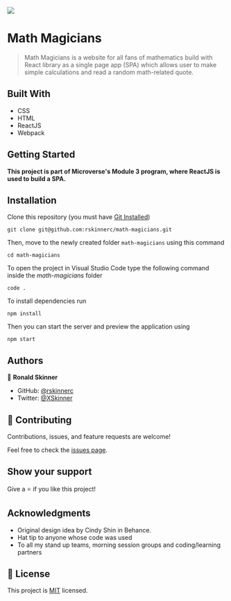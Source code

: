 ![](https://img.shields.io/badge/Microverse-blueviolet)

# Math Magicians

> Math Magicians is a website for all fans of mathematics build with React library as a single page app (SPA) which allows user to make simple calculations and read a random math-related quote.

## Built With

- CSS
- HTML
- ReactJS
- Webpack

## Getting Started

**This project is part of Microverse\'s Module 3 program, where ReactJS is used to build a SPA.**

## Installation

Clone this repository (you must have [Git Installed](https://github.com/git-guides/install-git))

`git clone git@github.com:rskinnerc/math-magicians.git`

Then, move to the newly created folder `math-magicians` using this command

`cd math-magicians`

To open the project in Visual Studio Code type the following command inside the _math-magicians_ folder

`code .`

To install dependencies run

`npm install`

Then you can start the server and preview the application using

`npm start`

## Authors

👤 **Ronald Skinner**

- GitHub: [@rskinnerc](https://github.com/rskinnerc)
- Twitter: [@XSkinner](https://twitter.com/XSkinner)

## 🤝 Contributing

Contributions, issues, and feature requests are welcome!

Feel free to check the [issues page](../../issues/).

## Show your support

Give a ⭐️ if you like this project!

## Acknowledgments

- Original design idea by Cindy Shin in Behance.
- Hat tip to anyone whose code was used
- To all my stand up teams, morning session groups and coding/learning partners

## 📝 License

This project is [MIT](./MIT.md) licensed.
